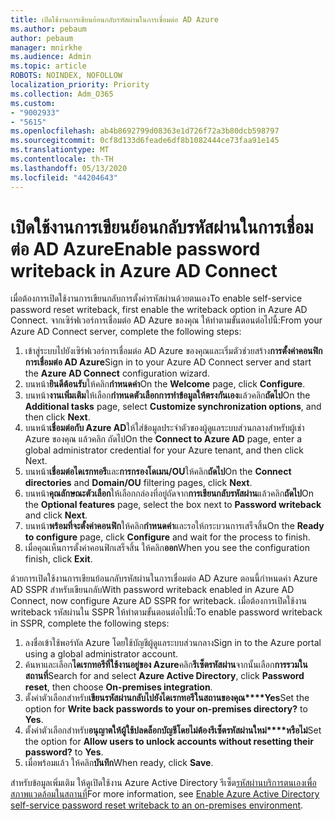 ```yaml
---
title: เปิดใช้งานการเขียนย้อนกลับรหัสผ่านในการเชื่อมต่อ AD Azure
ms.author: pebaum
author: pebaum
manager: mnirkhe
ms.audience: Admin
ms.topic: article
ROBOTS: NOINDEX, NOFOLLOW
localization_priority: Priority
ms.collection: Adm_O365
ms.custom:
- "9002933"
- "5615"
ms.openlocfilehash: ab4b8692799d08363e1d726f72a3b80dcb598797
ms.sourcegitcommit: 0cf8d133d6feade6df8b1082444ce73faa91e145
ms.translationtype: MT
ms.contentlocale: th-TH
ms.lasthandoff: 05/13/2020
ms.locfileid: "44204643"
---
```

# <a name="enable-password-writeback-in-azure-ad-connect"></a><span data-ttu-id="6af0f-102">เปิดใช้งานการเขียนย้อนกลับรหัสผ่านในการเชื่อมต่อ AD Azure</span><span class="sxs-lookup"><span data-stu-id="6af0f-102">Enable password writeback in Azure AD Connect</span></span>

<span data-ttu-id="6af0f-103">เมื่อต้องการเปิดใช้งานการเขียนกลับการตั้งค่ารหัสผ่านด้วยตนเอง</span><span class="sxs-lookup"><span data-stu-id="6af0f-103">To enable self-service password reset writeback, first enable the writeback option in Azure AD Connect.</span></span> <span data-ttu-id="6af0f-104">จากเซิร์ฟเวอร์การเชื่อมต่อ AD Azure ของคุณ ให้ทําตามขั้นตอนต่อไปนี้:</span><span class="sxs-lookup"><span data-stu-id="6af0f-104">From your Azure AD Connect server, complete the following steps:</span></span>

1. <span data-ttu-id="6af0f-105">เข้าสู่ระบบไปยังเซิร์ฟเวอร์การเชื่อมต่อ AD Azure ของคุณและเริ่มตัวช่วยสร้าง**การตั้งค่าคอนฟิกการเชื่อมต่อ AD Azure**</span><span class="sxs-lookup"><span data-stu-id="6af0f-105">Sign in to your Azure AD Connect server and start the **Azure AD Connect** configuration wizard.</span></span>
2. <span data-ttu-id="6af0f-106">บนหน้า**ยินดีต้อนรับ**ให้คลิก**กําหนดค่า**</span><span class="sxs-lookup"><span data-stu-id="6af0f-106">On the **Welcome** page, click **Configure**.</span></span>
3. <span data-ttu-id="6af0f-107">บนหน้า**งานเพิ่มเติม**ให้เลือก**กําหนดตัวเลือกการทําข้อมูลให้ตรงกันเอง**แล้วคลิก**ถัดไป**</span><span class="sxs-lookup"><span data-stu-id="6af0f-107">On the **Additional tasks** page, select **Customize synchronization options**, and then click **Next**.</span></span>
4. <span data-ttu-id="6af0f-108">บนหน้า**เชื่อมต่อกับ Azure AD**ให้ใส่ข้อมูลประจําตัวของผู้ดูแลระบบส่วนกลางสําหรับผู้เช่า Azure ของคุณ แล้วคลิก ถัดไป</span><span class="sxs-lookup"><span data-stu-id="6af0f-108">On the **Connect to Azure AD** page, enter a global administrator credential for your Azure tenant, and then click Next.</span></span>
5. <span data-ttu-id="6af0f-109">บนหน้า**เชื่อมต่อไดเรกทอรี**และ**การกรองโดเมน/OU**ให้คลิก**ถัดไป**</span><span class="sxs-lookup"><span data-stu-id="6af0f-109">On the **Connect directories** and **Domain/OU** filtering pages, click **Next**.</span></span>
6. <span data-ttu-id="6af0f-110">บนหน้า**คุณลักษณะตัวเลือก**ให้เลือกกล่องที่อยู่ถัดจาก**การเขียนกลับรหัสผ่าน**แล้วคลิก**ถัดไป**</span><span class="sxs-lookup"><span data-stu-id="6af0f-110">On the **Optional features** page, select the box next to **Password writeback** and click **Next**.</span></span>
7. <span data-ttu-id="6af0f-111">บนหน้า**พร้อมที่จะตั้งค่าคอนฟิก**ให้คลิก**กําหนดค่า**และรอให้กระบวนการเสร็จสิ้น</span><span class="sxs-lookup"><span data-stu-id="6af0f-111">On the **Ready to configure** page, click **Configure** and wait for the process to finish.</span></span>
8. <span data-ttu-id="6af0f-112">เมื่อคุณเห็นการตั้งค่าคอนฟิกเสร็จสิ้น ให้คลิก**ออก**</span><span class="sxs-lookup"><span data-stu-id="6af0f-112">When you see the configuration finish, click **Exit**.</span></span>

<span data-ttu-id="6af0f-113">ด้วยการเปิดใช้งานการเขียนย้อนกลับรหัสผ่านในการเชื่อมต่อ AD Azure ตอนนี้กําหนดค่า Azure AD SSPR สําหรับเขียนกลับ</span><span class="sxs-lookup"><span data-stu-id="6af0f-113">With password writeback enabled in Azure AD Connect, now configure Azure AD SSPR for writeback.</span></span>  <span data-ttu-id="6af0f-114">เมื่อต้องการเปิดใช้งาน writeback รหัสผ่านใน SSPR ให้ทําตามขั้นตอนต่อไปนี้:</span><span class="sxs-lookup"><span data-stu-id="6af0f-114">To enable password writeback in SSPR, complete the following steps:</span></span>

1. <span data-ttu-id="6af0f-115">ลงชื่อเข้าใช้พอร์ทัล Azure โดยใช้บัญชีผู้ดูแลระบบส่วนกลาง</span><span class="sxs-lookup"><span data-stu-id="6af0f-115">Sign in to the Azure portal using a global administrator account.</span></span>
2. <span data-ttu-id="6af0f-116">ค้นหาและเลือก**ไดเรกทอรีที่ใช้งานอยู่ของ Azure**คลิก**รีเซ็ตรหัสผ่าน**จากนั้นเลือก**การรวมในสถานที่**</span><span class="sxs-lookup"><span data-stu-id="6af0f-116">Search for and select **Azure Active Directory**, click **Password reset**, then choose **On-premises integration**.</span></span>
3. <span data-ttu-id="6af0f-117">ตั้งค่าตัวเลือกสําหรับ**เขียนรหัสผ่านกลับไปยังไดเรกทอรีในสถานของคุณ\*\*\*\*Yes**</span><span class="sxs-lookup"><span data-stu-id="6af0f-117">Set the option for **Write back passwords to your on-premises directory?** to **Yes**.</span></span>
4. <span data-ttu-id="6af0f-118">ตั้งค่าตัวเลือกสําหรับ**อนุญาตให้ผู้ใช้ปลดล็อกบัญชีโดยไม่ต้องรีเซ็ตรหัสผ่านใหม่\*\*\*\*หรือไม่**</span><span class="sxs-lookup"><span data-stu-id="6af0f-118">Set the option for **Allow users to unlock accounts without resetting their password?** to **Yes**.</span></span>
5. <span data-ttu-id="6af0f-119">เมื่อพร้อมแล้ว ให้คลิก**บันทึก**</span><span class="sxs-lookup"><span data-stu-id="6af0f-119">When ready, click **Save**.</span></span>

<span data-ttu-id="6af0f-120">สําหรับข้อมูลเพิ่มเติม ให้ดูเปิดใช้งาน Azure Active Directory รีเซ็ต[รหัสผ่านบริการตนเองเพื่อสภาพแวดล้อมในสถานที่](https://docs.microsoft.com/azure/active-directory/authentication/tutorial-enable-sspr-writeback)</span><span class="sxs-lookup"><span data-stu-id="6af0f-120">For more information, see [Enable Azure Active Directory self-service password reset writeback to an on-premises environment](https://docs.microsoft.com/azure/active-directory/authentication/tutorial-enable-sspr-writeback).</span></span>
